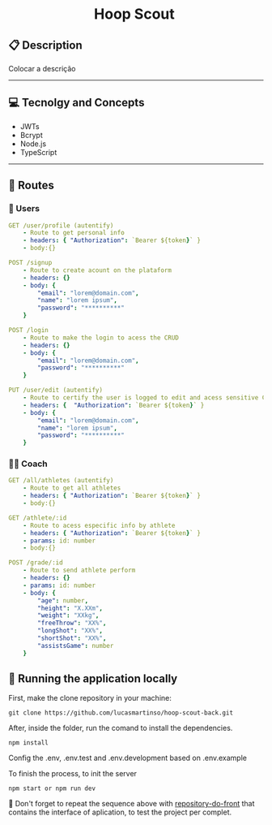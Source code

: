# <p align = "center">​Hoop Scout ​</p>

##  :clipboard: Description

Colocar a descrição
***

## :computer:	 Tecnolgy and Concepts 

- JWTs
- Bcrypt
- Node.js
- TypeScript

***

## :rocket: Routes

### 👥 Users 

```yml
GET /user/profile (autentify)
    - Route to get personal info
    - headers: { "Authorization": `Bearer ${token}` }
    - body:{}
```
    
```yml 
POST /signup
    - Route to create acount on the plataform
    - headers: {}
    - body: {
        "email": "lorem@domain.com",
        "name": "lorem ipsum",
        "password": "**********"
    }
```

```yml 
POST /login
    - Route to make the login to acess the CRUD
    - headers: {}
    - body: {
        "email": "lorem@domain.com",
        "password": "**********"
    }
```

```yml 
PUT /user/edit (autentify)
    - Route to certify the user is logged to edit and acess sensitive CRUD info 
    - headers: {  "Authorization": `Bearer ${token}` }
    - body: {
        "email": "lorem@domain.com",
        "name": "lorem ipsum",
        "password": "**********"
    }
```

### ​🧑‍🏫​ Coach 

```yml
GET /all/athletes (autentify)
    - Route to get all athletes
    - headers: { "Authorization": `Bearer ${token}` }
    - body:{}
```
    
```yml 
GET /athlete/:id
    - Route to acess especific info by athlete
    - headers: { "Authorization": `Bearer ${token}` }
    - params: id: number
    - body:{}
```

```yml 
POST /grade/:id
    - Route to send athlete perform
    - headers: {}
    - params: id: number
    - body: {
    	"age": number, 
        "height": "X.XXm",
    	"weight": "XXkg",
    	"freeThrow": "XX%",
    	"longShot": "XX%",
    	"shortShot": "XX%",
    	"assistsGame": number
    }
```


## 🏁 Running the application locally

First, make the clone repository in your machine:

```
git clone https://github.com/lucasmartinso/hoop-scout-back.git
```

After, inside the folder, run the comand to install the dependencies.

```
npm install
```
Config the .env, .env.test and .env.development based on .env.example

To finish the process, to init the server
```
npm start or npm run dev
```

:stop_sign: Don't forget to repeat the sequence above with [repository-do-front](https://github.com/) that contains the interface of aplication, to test the project per complet.
